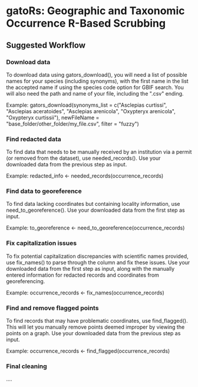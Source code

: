 # gatoRs: Geographic and Taxonomic Occurrence R-Based Scrubbing
## Suggested Workflow
### Download data
To download data using gators_download(), you will need a list of possible names for your species (including synonyms), with the first name in the list the accepted name if using the species code option for GBIF search. You will also need the path and name of your file, including the ".csv" ending.

Example: gators_download(synonyms_list = c("Asclepias curtissi", "Asclepias aceratoides", "Asclepias arenicola", "Oxypteryx arenicola", "Oxypteryx curtissii"), newFileName = "base_folder/other_folder/my_file.csv", filter = "fuzzy")
### Find redacted data
To find data that needs to be manually received by an institution via a permit (or removed from the dataset), use needed_records(). Use your downloaded data from the previous step as input.

Example: redacted_info <- needed_records(occurrence_records)
### Find data to georeference
To find data lacking coordinates but containing locality information, use need_to_georeference(). Use your downloaded data from the first step as input.

Example: to_georeference <- need_to_georeference(occurrence_records)
### Fix capitalization issues
To fix potential capitalization discrepancies with scientific names provided, use fix_names() to parse through the column and fix these issues. Use your downloaded data from the first step as input, along with the manually entered information for redacted records and coordinates from georeferencing.

Example: occurrence_records <- fix_names(occurrence_records)
### Find and remove flagged points
To find records that may have problematic coordinates, use find_flagged(). This will let you manually remove points deemed improper by viewing the points on a graph. Use your downloaded data from the previous step as input.

Example: occurrence_records <- find_flagged(occurrence_records)
### Final cleaning
....
